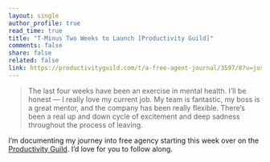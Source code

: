 ```yaml
---
layout: single
author_profile: true
read_time: true
title: "T-Minus Two Weeks to Launch [Productivity Guild]"
comments: false
share: false
related: false
link: https://productivityguild.com/t/a-free-agent-journal/3597/8?u=justindirose
---
```


> The last four weeks have been an exercise in mental health. I’ll be honest — I really love my current job. My team is fantastic, my boss is a great mentor, and the company has been really flexible. There’s been a real up and down cycle of excitement and deep sadness throughout the process of leaving.

I’m documenting my journey into free agency starting this week over on the [Productivity Guild](https://productivityguild.com). I’d love for you to follow along. 
